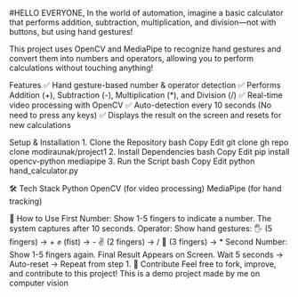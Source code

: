 #HELLO EVERYONE,
In the world of automation, imagine a basic calculator that performs addition, subtraction, multiplication, and division—not with buttons, but using hand gestures! 

This project uses OpenCV and MediaPipe to recognize hand gestures and convert them into numbers and operators, allowing you to perform calculations without touching anything! 

Features
✅ Hand gesture-based number & operator detection
✅ Performs Addition (+), Subtraction (-), Multiplication (*), and Division (/)
✅ Real-time video processing with OpenCV
✅ Auto-detection every 10 seconds (No need to press any keys)
✅ Displays the result on the screen and resets for new calculations

 Setup & Installation
1️. Clone the Repository
bash
Copy
Edit
git clone gh repo clone modiraunak/project1
2️. Install Dependencies
bash
Copy
Edit
pip install opencv-python mediapipe
3️. Run the Script
bash
Copy
Edit
python hand_calculator.py

🛠️ Tech Stack
Python 
OpenCV (for video processing) 
MediaPipe (for hand tracking) 

👋 How to Use
First Number: Show 1-5 fingers to indicate a number. The system captures after 10 seconds.
Operator: Show hand gestures:
🖐️ (5 fingers) → +
✊ (fist) → -
✌️ (2 fingers) → /
🤟 (3 fingers) → *
Second Number: Show 1-5 fingers again.
Final Result Appears on Screen.
Wait 5 seconds → Auto-reset → Repeat from step 1.
🤝 Contribute
Feel free to fork, improve, and contribute to this project!
This is a demo project made by me on computer vision 
